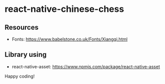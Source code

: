# react-native-chinese-chess

## Resources

- Fonts: https://www.babelstone.co.uk/Fonts/Xiangqi.html

## Library using

- react-native-asset: https://www.npmjs.com/package/react-native-asset

Happy coding!

